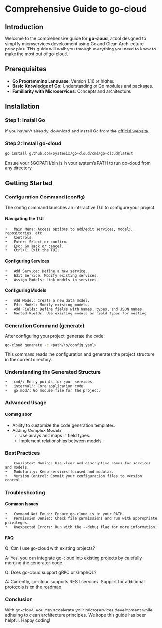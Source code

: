 # Comprehensive Guide to go-cloud

## Introduction

Welcome to the comprehensive guide for **go-cloud**, a tool designed to simplify microservices development using Go and Clean Architecture principles. This guide will walk you through everything you need to know to make the most out of go-cloud.

## Prerequisites

- **Go Programming Language**: Version 1.16 or higher.
- **Basic Knowledge of Go**: Understanding of Go modules and packages.
- **Familiarity with Microservices**: Concepts and architecture.

## Installation

### **Step 1: Install Go**

If you haven't already, download and install Go from the [official website](https://golang.org/dl/).

### **Step 2: Install go-cloud**

```bash
go install github.com/Systenix/go-cloud/cmd/go-cloud@latest
```

Ensure your $GOPATH/bin is in your system’s PATH to run go-cloud from any directory.

## Getting Started

### Configuration Command (config)

The config command launches an interactive TUI to configure your project.

#### Navigating the TUI

	•	Main Menu: Access options to add/edit services, models, repositories, etc.
	•	Controls:
	•	Enter: Select or confirm.
	•	Esc: Go back or cancel.
	•	Ctrl+C: Exit the TUI.

#### Configuring Services

	•	Add Service: Define a new service.
	•	Edit Service: Modify existing services.
	•	Assign Models: Link models to services.

#### Configuring Models

	•	Add Model: Create a new data model.
	•	Edit Model: Modify existing models.
	•	Add Fields: Define fields with names, types, and JSON names.
	•	Nested Fields: Use existing models as field types for nesting.

### Generation Command (generate)

After configuring your project, generate the code:

```bash
go-cloud generate -c <path/to/config.yaml>
```

This command reads the configuration and generates the project structure in the current directory.

### Understanding the Generated Structure

	•	cmd/: Entry points for your services.
	•	internal/: Core application code.
	•	go.mod/: Go module file for the project.

### Advanced Usage

#### Coming soon

- Ability to customize the code generation templates.
- Adding Complex Models
	-	Use arrays and maps in field types.
	-	Implement relationships between models.

### Best Practices

	•	Consistent Naming: Use clear and descriptive names for services and models.
	•	Modularity: Keep services focused and modular.
	•	Version Control: Commit your configuration files to version control.

### Troubleshooting

#### Common Issues

	•	Command Not Found: Ensure go-cloud is in your PATH.
	•	Permission Denied: Check file permissions and run with appropriate privileges.
	•	Unexpected Errors: Run with the --debug flag for more information.

#### FAQ

Q: Can I use go-cloud with existing projects?

A: Yes, you can integrate go-cloud into existing projects by carefully merging the generated code.

Q: Does go-cloud support gRPC or GraphQL?

A: Currently, go-cloud supports REST services. Support for additional protocols is on the roadmap.

### Conclusion

With go-cloud, you can accelerate your microservices development while adhering to clean architecture principles. We hope this guide has been helpful. Happy coding!